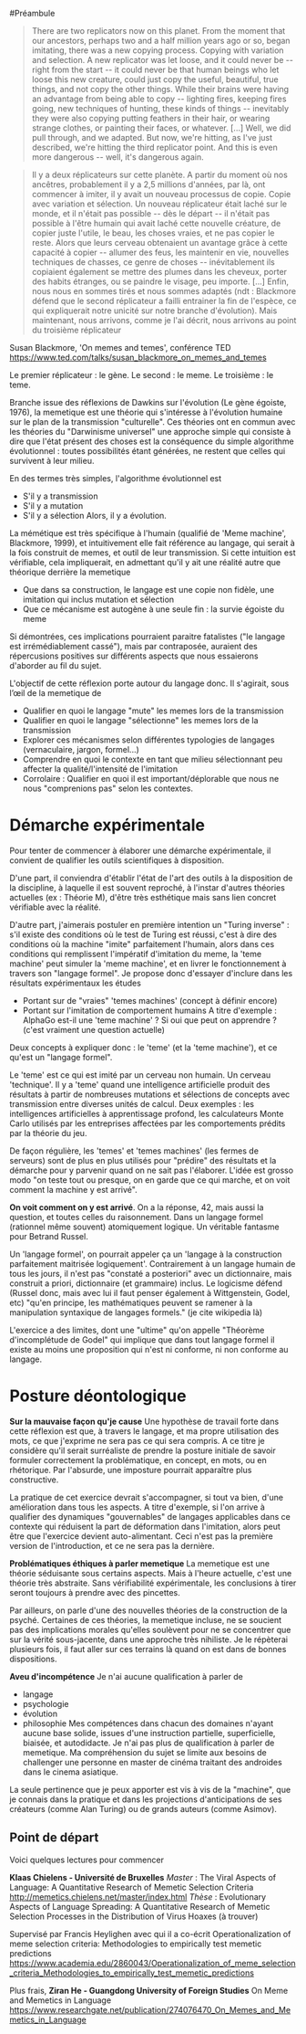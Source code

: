 #Préambule
>There are two replicators now on this planet. From the moment that our ancestors, perhaps two and a half million years ago or so, began imitating, there was a new copying process. Copying with variation and selection. A new replicator was let loose, and it could never be -- right from the start -- it could never be that human beings who let loose this new creature, could just copy the useful, beautiful, true things, and not copy the other things. While their brains were having an advantage from being able to copy -- lighting fires, keeping fires going, new techniques of hunting, these kinds of things -- inevitably they were also copying putting feathers in their hair, or wearing strange clothes, or painting their faces, or whatever.
[...]
Well, we did pull through, and we adapted. But now, we're hitting, as I've just described, we're hitting the third replicator point. And this is even more dangerous -- well, it's dangerous again.

>Il y a deux réplicateurs sur cette planète. A partir du moment où nos ancêtres, probablement il y a 2,5 millions d'années, par là, ont commencer à imiter, il y avait un nouveau processus de copie. Copie avec variation et sélection. Un nouveau réplicateur était laché sur le monde, et il n'était pas possible -- dès le départ -- il n'était pas possible à l'être humain qui avait laché cette nouvelle créature, de copier juste l'utile, le beau, les choses vraies, et ne pas copier le reste. Alors que leurs cerveau obtenaient un avantage grâce à cette capacité à copier -- allumer des feus, les maintenir en vie, nouvelles techniques de chasses, ce genre de choses -- inévitablement ils copiaient également se mettre des plumes dans les cheveux, porter des habits étranges, ou se paindre le visage, peu importe.
[...]
Enfin, nous nous en sommes tirés et nous sommes adaptés (ndt : Blackmore défend que le second réplicateur a failli entrainer la fin de l'espèce, ce qui expliquerait notre unicité sur notre branche d'évolution). Mais maintenant, nous arrivons, comme je l'ai décrit, nous arrivons au point du troisième réplicateur

Susan Blackmore, 'On memes and temes', conférence TED
https://www.ted.com/talks/susan_blackmore_on_memes_and_temes

Le premier réplicateur : le gène.
Le second : le meme.
Le troisième : le teme.

Branche issue des réflexions de Dawkins sur l'évolution (Le gène égoiste, 1976), la memetique est une théorie qui s'intéresse à l'évolution humaine sur le plan de la transmission "culturelle".
Ces théories ont en commun avec les théories du "Darwinisme universel" une approche simple qui consiste à dire que l'état présent des choses est la conséquence du simple algorithme évolutionnel : toutes possibilités étant générées, ne restent que celles qui survivent à leur milieu.

En des termes très simples, l'algorithme évolutionnel est
- S'il y a transmission
- S'il y a mutation
- S'il y a sélection
Alors, il y a évolution.

La mémétique est très spécifique à l'humain (qualifié de 'Meme machine', Blackmore, 1999), et intuitivement elle fait référence au langage, qui serait à la fois construit de memes, et outil de leur transmission.
Si cette intuition est vérifiable, cela impliquerait, en admettant qu'il y ait une réalité autre que théorique derrière la memetique
- Que dans sa construction, le langage est une copie non fidèle, une imitation qui inclus mutation et sélection
- Que ce mécanisme est autogène à une seule fin : la survie égoiste du meme

Si démontrées, ces implications pourraient paraitre fatalistes ("le langage est irrémédiablement cassé"), mais par contraposée, auraient des répercusions positives sur différents aspects que nous essaierons d'aborder au fil du sujet.

L'objectif de cette réflexion porte autour du langage donc. Il s'agirait, sous l’œil de la memetique de
- Qualifier en quoi le langage "mute" les memes lors de la transmission
- Qualifier en quoi le langage "sélectionne" les memes lors de la transmission
- Explorer ces mécanismes selon différentes typologies de langages (vernaculaire, jargon, formel...)
- Comprendre en quoi le contexte en tant que milieu sélectionnant peu affecter la qualité/l'intensité de l'imitation
- Corrolaire : Qualifier en quoi il est important/déplorable que nous ne nous "comprenions pas" selon les contextes.

# Démarche expérimentale
Pour tenter de commencer à élaborer une démarche expérimentale, il convient de qualifier les outils scientifiques à disposition.

D'une part, il conviendra d'établir l'état de l'art des outils à la disposition de la discipline, à laquelle il est souvent reproché, à l'instar d'autres théories actuelles (ex : Théorie M), d'être très esthétique mais sans lien concret vérifiable avec la réalité.

D'autre part, j'aimerais postuler en première intention un "Turing inverse" : s'il existe des conditions où le test de Turing est réussi, c'est à dire des conditions où la machine "imite" parfaitement l'humain, alors dans ces conditions qui remplissent l'impératif d'imitation du meme, la 'teme machine' peut simuler la 'meme machine', et en livrer le fonctionnement à travers son "langage formel".
Je propose donc d'essayer d'inclure dans les résultats expérimentaux les études
- Portant sur de "vraies" 'temes machines' (concept à définir encore)
- Portant sur l'imitation de comportement humains
A titre d'exemple : AlphaGo est-il une 'teme machine' ? Si oui que peut on apprendre ? (c'est vraiment une question actuelle)

Deux concepts à expliquer donc : le 'teme' (et la 'teme machine'), et ce qu'est un "langage formel".

Le 'teme' est ce qui est imité par un cerveau non humain. Un cerveau 'technique'.
Il y a 'teme' quand une intelligence artificielle produit des résultats à partir de nombreuses mutations et sélections de concepts
avec transmission entre diverses unités de calcul.
Deux exemples : les intelligences artificielles à apprentissage profond, les calculateurs Monte Carlo utilisés par les entreprises
affectées par les comportements prédits par la théorie du jeu.

De façon régulière, les 'temes' et 'temes machines' (les fermes de serveurs) sont de plus en plus utilisés pour "prédire" des résultats et la démarche pour y parvenir quand on ne sait pas l'élaborer.
L'idée est grosso modo "on teste tout ou presque, on en garde que ce qui marche, et on voit comment la machine y est arrivé".

**On voit comment on y est arrivé**. On a la réponse, 42, mais aussi la question, et toutes celles du raisonnement.
Dans un langage formel (rationnel même souvent) atomiquement logique. Un véritable fantasme pour Betrand Russel.

Un 'langage formel', on pourrait appeler ça un 'langage à la construction parfaitement maitrisée logiquement'.
Contrairement à un langage humain de tous les jours, il n'est pas "constaté a posteriori" avec un dictionnaire,
mais construit a priori, dictionnaire (et grammaire) inclus.
Le logicisme défend (Russel donc, mais avec lui il faut penser également à Wittgenstein, Godel, etc) "qu'en principe, les mathématiques peuvent se ramener à la manipulation syntaxique de langages formels." (je cite wikipedia là)

L'exercice a des limites, dont une "ultime" qu'on appelle "Théorème d'incomplétude de Godel" qui implique que dans tout langage formel il existe au moins une proposition qui n'est ni conforme, ni non conforme au langage.

# Posture déontologique
**Sur la mauvaise façon qu'je cause**
Une hypothèse de travail forte dans cette réflexion est que, à travers le langage, et ma propre utilisation des mots, ce que j'exprime ne sera pas ce qui sera compris.
A ce titre je considère qu'il serait surréaliste de prendre la posture initiale de savoir formuler correctement la problématique, en concept, en mots, ou en rhétorique. Par l'absurde, une imposture pourrait apparaître plus constructive. 

La pratique de cet exercice devrait s'accompagner, si tout va bien, d'une amélioration dans tous les aspects. A titre d'exemple, si l'on arrive à qualifier des dynamiques "gouvernables" de langages applicables dans ce contexte qui réduisent la part de déformation dans l'imitation, alors peut être que l'exercice devient auto-alimentant.
Ceci n'est pas la première version de l'introduction, et ce ne sera pas la dernière.

**Problématiques éthiques à parler memetique**
La memetique est une théorie séduisante sous certains aspects. Mais à l'heure actuelle, c'est une théorie très abstraite. Sans vérifiabilité expérimentale, les conclusions à tirer seront toujours à prendre avec des pincettes.

Par ailleurs, on parle d'une des nouvelles théories de la construction de la psyché. Certaines de ces théories, la memetique incluse, ne se soucient pas des implications morales qu'elles soulèvent pour ne se concentrer que sur la vérité sous-jacente, dans une approche très nihiliste.
Je le répèterai plusieurs fois, il faut aller sur ces terrains là quand on est dans de bonnes dispositions.

**Aveu d'incompétence**
Je n'ai aucune qualification à parler de 
- langage
- psychologie
- évolution
- philosophie
Mes compétences dans chacun des domaines n'ayant aucune base solide, issues d'une instruction partielle, superficielle, biaisée, et autodidacte.
Je n'ai pas plus de qualification à parler de memetique. Ma compréhension du sujet se limite aux besoins de challenger une personne en master de cinéma traitant des androides dans le cinema asiatique.

La seule pertinence que je peux apporter est vis à vis de la "machine", que je connais dans la pratique et dans les projections d'anticipations de ses créateurs (comme Alan Turing) ou de grands auteurs (comme Asimov).

## Point de départ

Voici quelques lectures pour commencer

**Klaas Chielens - Université de Bruxelles**
*Master* : The Viral Aspects of Language: A Quantitative Research of Memetic Selection Criteria
http://memetics.chielens.net/master/index.html
*Thèse* : Evolutionary Aspects of Language Spreading: A Quantitative Research of Memetic Selection Processes in the Distribution of Virus Hoaxes (à trouver)

Supervisé par Francis Heylighen avec qui il a co-écrit
Operationalization of meme selection criteria: Methodologies to empirically test memetic predictions
https://www.academia.edu/2860043/Operationalization_of_meme_selection_criteria_Methodologies_to_empirically_test_memetic_predictions

Plus frais,
**Ziran  He - Guangdong  University  of  Foreign  Studies**
On Meme and Memetics in Language
https://www.researchgate.net/publication/274076470_On_Memes_and_Memetics_in_Language


